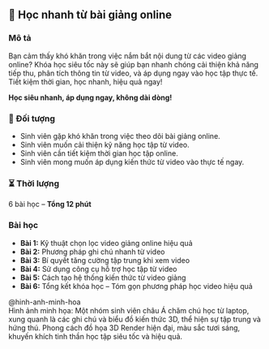 ## 📌 Học nhanh từ bài giảng online

### Mô tả
Bạn cảm thấy khó khăn trong việc nắm bắt nội dung từ các video giảng online? Khóa học siêu tốc này sẽ giúp bạn nhanh chóng cải thiện khả năng tiếp thu, phân tích thông tin từ video, và áp dụng ngay vào học tập thực tế. Tiết kiệm thời gian, học nhanh, hiệu quả ngay!

**Học siêu nhanh, áp dụng ngay, không dài dòng!**

### 🎯 Đối tượng
- Sinh viên gặp khó khăn trong việc theo dõi bài giảng online.
- Sinh viên muốn cải thiện kỹ năng học tập từ video.
- Sinh viên cần tiết kiệm thời gian học tập online.
- Sinh viên mong muốn áp dụng kiến thức từ video vào thực tế ngay.

### ⏳ Thời lượng
6 bài học – **Tổng 12 phút**

### Bài học
- **Bài 1:** Kỹ thuật chọn lọc video giảng online hiệu quả
- **Bài 2:** Phương pháp ghi chú nhanh từ video
- **Bài 3:** Bí quyết tăng cường tập trung khi xem video
- **Bài 4:** Sử dụng công cụ hỗ trợ học tập từ video
- **Bài 5:** Cách tạo hệ thống kiến thức từ video giảng
- **Bài 6:** Tổng kết khóa học – Tóm gọn phương pháp học video hiệu quả

@hinh-anh-minh-hoa  
Hình ảnh minh họa: Một nhóm sinh viên châu Á chăm chú học từ laptop, xung quanh là các ghi chú và biểu đồ kiến thức 3D, thể hiện sự tập trung và hứng thú. Phong cách đồ họa 3D Render hiện đại, màu sắc tươi sáng, khuyến khích tinh thần học tập siêu tốc và hiệu quả.